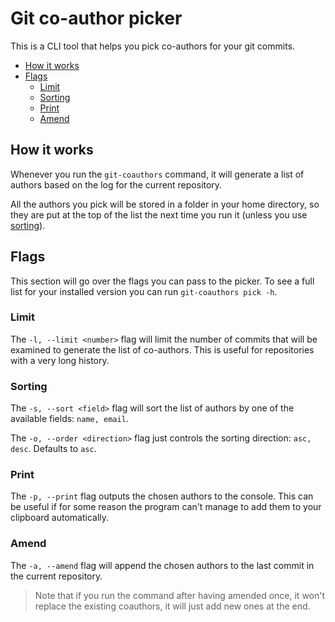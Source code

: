 # Git co-author picker <!-- omit in toc -->

This is a CLI tool that helps you pick co-authors for your git commits.

- [How it works](#how-it-works)
- [Flags](#flags)
  - [Limit](#limit)
  - [Sorting](#sorting)
  - [Print](#print)
  - [Amend](#amend)

## How it works

Whenever you run the `git-coauthors` command, it will generate a list of authors based on the log for the current repository.

All the authors you pick will be stored in a folder in your home directory, so they are put at the top of the list the next time you run it (unless you use [sorting](#sorting)).

## Flags

This section will go over the flags you can pass to the picker. To see a full list for your installed version you can run `git-coauthors pick -h`.

### Limit

The `-l, --limit <number>` flag will limit the number of commits that will be examined to generate the list of co-authors. This is useful for repositories with a very long history.

### Sorting

The `-s, --sort <field>` flag will sort the list of authors by one of the available fields: `name, email`.

The `-o, --order <direction>` flag just controls the sorting direction: `asc, desc`. Defaults to `asc`.

### Print

The `-p, --print` flag outputs the chosen authors to the console. This can be useful if for some reason the program can't manage to add them to your clipboard automatically.

### Amend

The `-a, --amend` flag will append the chosen authors to the last commit in the current repository.

> Note that if you run the command after having amended once, it won't replace the existing coauthors, it will just add new ones at the end.
